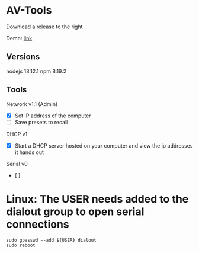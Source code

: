 # AV-Tools

Download a release to the right

Demo: [link](https://trey.app/html/av/ip.html)


## Versions

nodejs  18.12.1
npm     8.19.2


## Tools

Network v1.1 (Admin)
- [x] Set IP address of the computer
- [ ] Save presets to recall

DHCP v1
- [x] Start a DHCP server hosted on your computer and view the ip addresses it hands out

Serial v0
- [ ] 


# Linux: The USER needs added to the dialout group to open serial connections
```
sudo gpasswd --add ${USER} dialout
sudo reboot
```